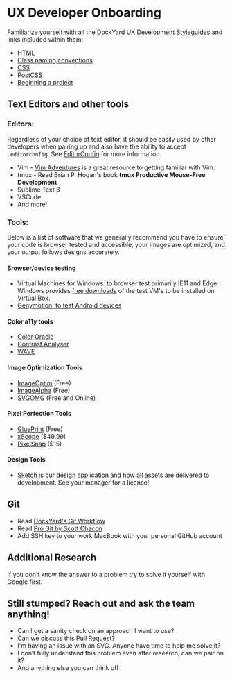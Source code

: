 # UX Developer Onboarding

Familiarize yourself with all the DockYard
[UX Development Styleguides](https://github.com/dockyard/styleguides/tree/master/ux-dev)
and links included within them:

* [HTML](https://github.com/dockyard/styleguides/blob/master/ux-dev/html.md)
* [Class naming conventions](https://github.com/dockyard/styleguides/blob/master/ux-dev/class-naming-conventions.md)
* [CSS](https://github.com/dockyard/styleguides/blob/master/ux-dev/css.md)
* [PostCSS](https://github.com/dockyard/styleguides/blob/master/ux-dev/postcss.md)
* [Beginning a project](https://github.com/dockyard/styleguides/blob/master/ux-dev/beginning-a-project.md)

## Text Editors and other tools

### Editors:

Regardless of your choice of text editor, it should be easily used by other developers when pairing up and also have the ability to accept `.editorconfig`. See [EditorConfig](http://editorconfig.org/#download) for more information.

* Vim -  [Vim Adventures](http://vim-adventures.com/) is a great resource to getting familiar with Vim.
* tmux - Read Brian P. Hogan's book __tmux Productive Mouse-Free Development__
* Sublime Text 3
* VSCode
* And more!

### Tools:

Below is a list of software that we generally recommend you have to ensure your code is browser tested and accessible, your images are optimized, and your output follows designs accurately.

#### Browser/device testing

* Virtual Machines for Windows: to browser test primarily IE11 and Edge. Windows provides [free downloads](https://developer.microsoft.com/en-us/microsoft-edge/tools/vms/) of the test VM's to be installed on Virtual Box.
* [Genymotion: to test Android devices](https://www.genymotion.com/)

#### Color a11y tools
  * [Color Oracle](http://colororacle.org/)
  * [Contrast Analyser](https://developer.paciellogroup.com/resources/contrastanalyser/)
  * [WAVE](https://chrome.google.com/webstore/detail/wave-evaluation-tool/jbbplnpkjmmeebjpijfedlgcdilocofh)

#### Image Optimization Tools
  * [ImageOptim](https://imageoptim.com/mac) (Free)
  * [ImageAlpha](https://pngmini.com/) (Free)
  * [SVGOMG](https://jakearchibald.github.io/svgomg/) (Free and Online)

#### Pixel Perfection Tools
  * [GluePrint](http://glueprintapp.com/) (Free)
  * [xScope](https://xscopeapp.com/) ($49.99)
  * [PixelSnap](https://getpixelsnap.com/) ($15)

#### Design Tools
* [Sketch](https://www.sketchapp.com/) is our design application and how all assets are delivered to development. See your manager for a license! 

## Git

* Read [DockYard's Git Workflow](https://github.com/DockYard/wiki/blob/master/git-workflow.md)
* Read
  [Pro Git by Scott Chacon](http://git-scm.com/book/en/v2)
* Add SSH key to your work MacBook with your personal GitHub account

## Additional Research

If you don’t know the answer to a problem try to solve it yourself
with Google first. 

## Still stumped? Reach out and ask the team anything! 

* Can I get a sanity check on an approach I want to use? 
* Can we discuss this Pull Request?
* I'm having an issue with an SVG. Anyone have time to help me solve it? 
* I don’t fully understand this problem even after research, can we pair on it?
* And anything else you can think of! 